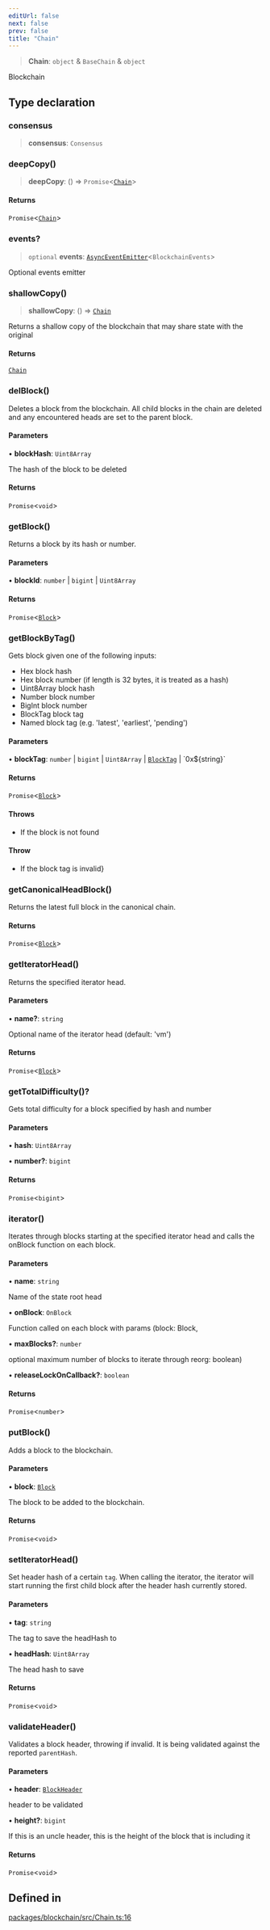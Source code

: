 ```yaml
---
editUrl: false
next: false
prev: false
title: "Chain"
---
```


> **Chain**: `object` & `BaseChain` & `object`

Blockchain

## Type declaration

### consensus

> **consensus**: `Consensus`

### deepCopy()

> **deepCopy**: () => `Promise`\<[`Chain`](/reference/tevm/blockchain/type-aliases/chain/)\>

#### Returns

`Promise`\<[`Chain`](/reference/tevm/blockchain/type-aliases/chain/)\>

### events?

> `optional` **events**: [`AsyncEventEmitter`](/reference/tevm/utils/classes/asynceventemitter/)\<`BlockchainEvents`\>

Optional events emitter

### shallowCopy()

> **shallowCopy**: () => [`Chain`](/reference/tevm/blockchain/type-aliases/chain/)

Returns a shallow copy of the blockchain that may share state with the original

#### Returns

[`Chain`](/reference/tevm/blockchain/type-aliases/chain/)

### delBlock()

Deletes a block from the blockchain. All child blocks in the chain are
deleted and any encountered heads are set to the parent block.

#### Parameters

• **blockHash**: `Uint8Array`

The hash of the block to be deleted

#### Returns

`Promise`\<`void`\>

### getBlock()

Returns a block by its hash or number.

#### Parameters

• **blockId**: `number` \| `bigint` \| `Uint8Array`

#### Returns

`Promise`\<[`Block`](/reference/tevm/block/classes/block/)\>

### getBlockByTag()

Gets block given one of the following inputs:
- Hex block hash
- Hex block number (if length is 32 bytes, it is treated as a hash)
- Uint8Array block hash
- Number block number
- BigInt block number
- BlockTag block tag
- Named block tag (e.g. 'latest', 'earliest', 'pending')

#### Parameters

• **blockTag**: `number` \| `bigint` \| `Uint8Array` \| [`BlockTag`](/reference/tevm/utils/type-aliases/blocktag/) \| \`0x$\{string\}\`

#### Returns

`Promise`\<[`Block`](/reference/tevm/block/classes/block/)\>

#### Throws

- If the block is not found

#### Throw

- If the block tag is invalid}

### getCanonicalHeadBlock()

Returns the latest full block in the canonical chain.

#### Returns

`Promise`\<[`Block`](/reference/tevm/block/classes/block/)\>

### getIteratorHead()

Returns the specified iterator head.

#### Parameters

• **name?**: `string`

Optional name of the iterator head (default: 'vm')

#### Returns

`Promise`\<[`Block`](/reference/tevm/block/classes/block/)\>

### getTotalDifficulty()?

Gets total difficulty for a block specified by hash and number

#### Parameters

• **hash**: `Uint8Array`

• **number?**: `bigint`

#### Returns

`Promise`\<`bigint`\>

### iterator()

Iterates through blocks starting at the specified iterator head and calls
the onBlock function on each block.

#### Parameters

• **name**: `string`

Name of the state root head

• **onBlock**: `OnBlock`

Function called on each block with params (block: Block,

• **maxBlocks?**: `number`

optional maximum number of blocks to iterate through
reorg: boolean)

• **releaseLockOnCallback?**: `boolean`

#### Returns

`Promise`\<`number`\>

### putBlock()

Adds a block to the blockchain.

#### Parameters

• **block**: [`Block`](/reference/tevm/block/classes/block/)

The block to be added to the blockchain.

#### Returns

`Promise`\<`void`\>

### setIteratorHead()

Set header hash of a certain `tag`.
When calling the iterator, the iterator will start running the first child block after the header hash currently stored.

#### Parameters

• **tag**: `string`

The tag to save the headHash to

• **headHash**: `Uint8Array`

The head hash to save

#### Returns

`Promise`\<`void`\>

### validateHeader()

Validates a block header, throwing if invalid. It is being validated against the reported `parentHash`.

#### Parameters

• **header**: [`BlockHeader`](/reference/tevm/block/classes/blockheader/)

header to be validated

• **height?**: `bigint`

If this is an uncle header, this is the height of the block that is including it

#### Returns

`Promise`\<`void`\>

## Defined in

[packages/blockchain/src/Chain.ts:16](https://github.com/evmts/tevm-monorepo/blob/main/packages/blockchain/src/Chain.ts#L16)
